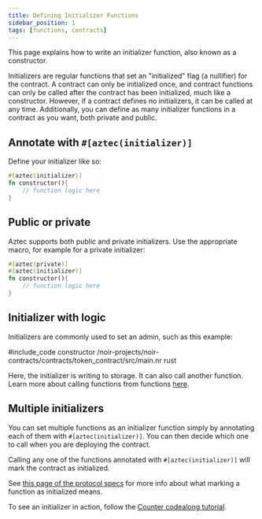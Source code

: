 ```yaml
---
title: Defining Initializer Functions
sidebar_position: 1
tags: [functions, contracts]
---
```


This page explains how to write an initializer function, also known as a constructor.

Initializers are regular functions that set an "initialized" flag (a nullifier) for the contract. A contract can only be initialized once, and contract functions can only be called after the contract has been initialized, much like a constructor. However, if a contract defines no initializers, it can be called at any time. Additionally, you can define as many initializer functions in a contract as you want, both private and public.

## Annotate with `#[aztec(initializer)]`

Define your initializer like so:

```rust
#[aztec(initializer)]
fn constructor(){
    // function logic here
}
```

## Public or private

Aztec supports both public and private initializers. Use the appropriate macro, for example for a private initializer:

```rust
#[aztec(private)]
#[aztec(initializer)]
fn constructor(){
    // function logic here
}
```

## Initializer with logic

Initializers are commonly used to set an admin, such as this example:

#include_code constructor /noir-projects/noir-contracts/contracts/token_contract/src/main.nr rust

Here, the initializer is writing to storage. It can also call another function. Learn more about calling functions from functions [here](./call_functions.md).

## Multiple initializers

You can set multiple functions as an initializer function simply by annotating each of them with `#[aztec(initializer)]`. You can then decide which one to call when you are deploying the contract.

Calling any one of the functions annotated with `#[aztec(initializer)]` will mark the contract as initialized.

See [this page of the protocol specs](../../../../protocol-specs/contract-deployment/instances.md#initialization) for more info about what marking a function as initialized means.

To see an initializer in action, follow the [Counter codealong tutorial](../../../../tutorials/codealong/contract_tutorials/counter_contract.md).
